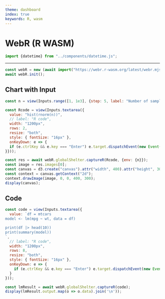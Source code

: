 ```yaml
---
theme: dashboard
index: true
keywords: R, wasm
---
```


# WebR (R WASM)
```js
import {datetime} from "../components/datetime.js";
```

<div class="datetime-container">
  <div id="datetime"></div>
</div>

---

```js
const webR = new (await import("https://webr.r-wasm.org/latest/webr.mjs")).WebR();
await webR.init();
```

## Chart with Input

```js
const n = view(Inputs.range([1, 1e3], {step: 5, label: "Number of samples"}));
```

```js
const Rcode = view(Inputs.textarea({
  value: "hist(rnorm(n))", 
  // label: "R code",
  width: "1200px",
  rows: 2,
  resize: "both",
  style: { fontSize: "16px" },
  onKeyDown: e => {
  if (e.ctrlKey && e.key === "Enter") e.target.dispatchEvent(new Event("input"));
}}));
```

```js
const res = await webR.globalShelter.captureR(Rcode, {env: {n}});
const image = res.images[0];
const canvas = d3.create("canvas").attr("width", 400).attr("height", 300).node();
const context = canvas.getContext("2d");
context.drawImage(image, 0, 0, 400, 300);
display(canvas);
```

## Code

```js
const code = view(Inputs.textarea({
  value: `df = mtcars
model <- lm(mpg ~ wt, data = df)

print(df |> head(10))
print(summary(model))
`,
  // label: "R code",
  width: "1200px",
  rows: 8,
  resize: "both",
  style: { fontSize: "16px" },
  onKeyDown: e => {
    if (e.ctrlKey && e.key === "Enter") e.target.dispatchEvent(new Event("input"));
  }
}));
```

<!-- ```js
const runButton = view(Inputs.button("Run Code"));
``` -->

```js
const lmResult = await webR.globalShelter.captureR(code);
display(lmResult.output.map(o => o.data).join('\n'));
```